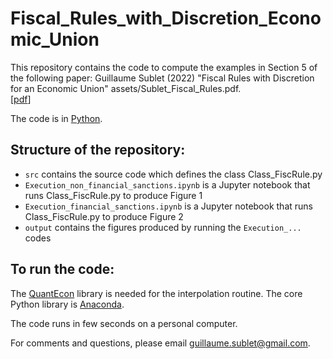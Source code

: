 # Fiscal_Rules_with_Discretion_Economic_Union
This repository contains the code to compute the examples in Section 5 of the following paper: 
Guillaume Sublet (2022) "Fiscal Rules with Discretion for an Economic Union" assets/Sublet_Fiscal_Rules.pdf.  
[[pdf](https://guillaumesublet.github.io/assets/Sublet_Fiscal_Rules.pdf)]

The code is in [Python](https://www.python.org).

Structure of the repository:
----------------------------
* `src` contains the source code which defines the class Class_FiscRule.py
* `Execution_non_financial_sanctions.ipynb` is a Jupyter notebook that runs Class_FiscRule.py to produce Figure 1
* `Execution_financial_sanctions.ipynb` is a Jupyter notebook that runs Class_FiscRule.py to produce Figure 2
* `output` contains the figures produced by running the `Execution_...` codes

To run the code:
----------------
The [QuantEcon](https://quantecon.org/quantecon-py/) library is needed for the interpolation routine. The core Python library is [Anaconda](https://www.anaconda.com/products/individual).

The code runs in few seconds on a personal computer.

For comments and questions, please email guillaume.sublet@gmail.com.
